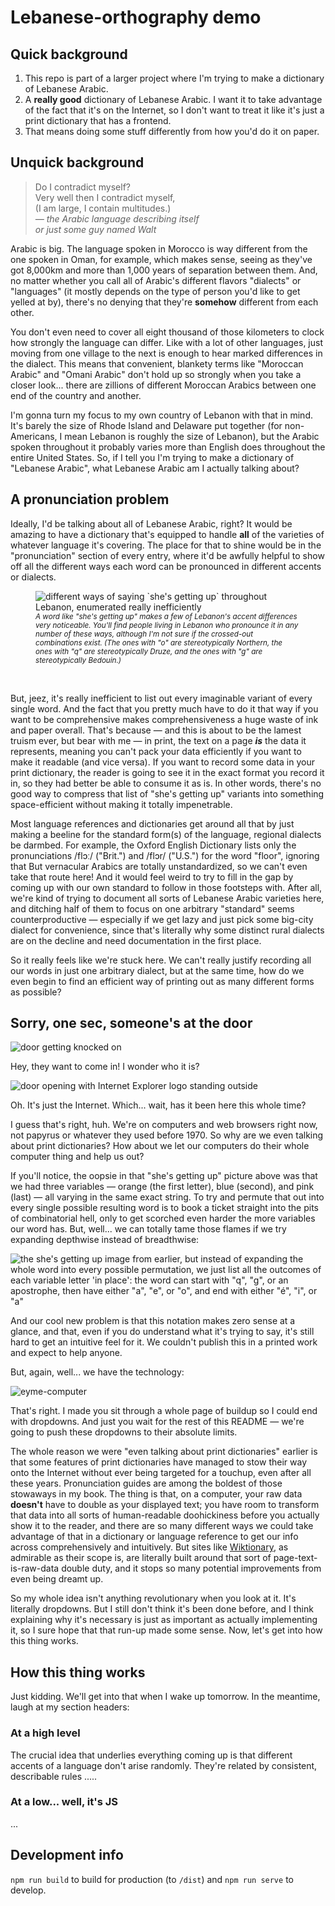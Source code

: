 # Lebanese-orthography demo
## Quick background

1. This repo is part of a larger project where I'm trying to make a dictionary of Lebanese Arabic.
2. A **really good** dictionary of Lebanese Arabic. I want it to take advantage of the fact that it's on the Internet, so I don't want to treat it like it's just a print dictionary that has a frontend.
3. That means doing some stuff differently from how you'd do it on paper.

## Unquick background

> Do I contradict myself?  
> Very well then I contradict myself,  
> (I am large, I contain multitudes.)  
> _— the Arabic language describing itself_  
> _or just some guy named Walt_

Arabic is big. The language spoken in Morocco is way different from the one spoken in Oman, for 
example, which makes sense, seeing as they've got 8,000km and more than 1,000 years of separation 
between them. And, no matter whether you call all of Arabic's different flavors "dialects" or 
"languages" (it mostly depends on the type of person you'd like to get yelled at by), there's no 
denying that they're **somehow** different from each other.

You don't even need to cover all eight thousand of those kilometers to clock how strongly the 
language can differ. Like with a lot of other languages, just moving from one village to the next 
is enough to hear marked differences in the dialect. This means that convenient, blankety terms 
like "Moroccan Arabic" and "Omani Arabic" don't hold up so strongly when you take a closer look... 
there are zillions of different Moroccan Arabics between one end of the country and another.

I'm gonna turn my focus to my own country of Lebanon with that in mind. It's barely the size of 
Rhode Island and Delaware put together (for non-Americans, I mean Lebanon is roughly the size of 
Lebanon), but the Arabic spoken throughout it probably varies more than English does throughout 
the entire United States. So, if I tell you I'm trying to make a dictionary of "Lebanese Arabic", 
what Lebanese Arabic am I actually talking about?

## A pronunciation problem

Ideally, I'd be talking about all of Lebanese Arabic, right? It would be amazing to have a 
dictionary that's equipped to handle **all** of the varieties of whatever language it's covering. 
The place for that to shine would be in the "pronunciation" section of every entry, where it'd be 
awfully helpful to show off all the different ways each word can be pronounced in different 
accents or dialects.

<figure>
<img src="https://user-images.githubusercontent.com/32081933/135920721-0405ee7b-e5dd-4336-aaeb-c1ffff458f34.png" alt="different ways of saying `she's getting up` throughout Lebanon, enumerated really inefficiently" />
<figcaption>
    <sup><i>A word like "she's getting up" makes a few of Lebanon's accent differences very 
    noticeable. You'll find people living in Lebanon who pronounce it in any number of these ways, 
    although I'm not sure if the crossed-out combinations exist. (The ones with "o" are 
    stereotypically Northern, the ones with "q" are stereotypically Druze, and the ones with "g" 
    are stereotypically Bedouin.)</i></sup>
</figcaption>
</figure>

&#x200B;

But, jeez, it's really inefficient to list out every imaginable variant of every single word. And 
the fact that you pretty much have to do it that way if you want to be comprehensive makes 
comprehensiveness a huge waste of ink and paper overall. That's because — and this is about to be 
the lamest truism ever, but bear with me — in print, the text on a page **_is_** the data it 
represents, meaning you can't pack your data efficiently if you want to make it readable (and vice 
versa). If you want to record some data in your print dictionary, the reader is going to see it in 
the exact format you record it in, so they had better be able to consume it as is. In other words, 
there's no good way to compress that list of "she's getting up" variants into something 
space-efficient without making it totally impenetrable.

Most language references and dictionaries get around all that by just making a beeline for the 
standard form&zwj;<!-- zwj apparently works like a zero-width nbsp -->(s) of the language, 
regional dialects be darmbed. For example, the Oxford English Dictionary lists only the 
pronunciations /flɔː/ ("Brit.") and /flɔr/ ("U.S.") for the word "floor", ignoring that  But 
vernacular Arabics are totally unstandardized, so we can't even take that route here! And it would 
feel weird to try to fill in the gap by coming up with our own standard to follow in those 
footsteps with. After all, we're kind of trying to document all sorts of Lebanese Arabic varieties 
here, and ditching half of them to focus on one arbitrary "standard" seems counterproductive — 
especially if we get lazy and just pick some big-city dialect for convenience, since that's 
literally why some distinct rural dialects are on the decline and need documentation in the first 
place.

So it really feels like we're stuck here. We can't really justify recording all our words in just 
one arbitrary dialect, but at the same time, how do we even begin to find an efficient way of 
printing out as many different forms as possible?

## Sorry, one sec, someone's at the door

![door getting knocked on](https://user-images.githubusercontent.com/32081933/135816561-5403e593-d2fe-42a4-8ac4-392be92aceb4.png)

Hey, they want to come in! I wonder who it is?

![door opening with Internet Explorer logo standing outside](https://user-images.githubusercontent.com/32081933/135820008-48345669-b108-4eb9-8088-49b14d572ac3.png)

Oh. It's just the Internet. Which... wait, has it been here this whole time?

I guess that's right, huh. We're on computers and web browsers right now, not papyrus or whatever 
they used before 1970. So why are we even talking about print dictionaries? How about we let our 
computers do their whole computer thing and help us out?

If you'll notice, the oopsie in that "she's getting up" picture above was that we had three 
variables — orange (the first letter), blue (second), and pink (last) — all varying in the same 
exact string. To try and permute that out into every single possible resulting word is to book a 
ticket straight into the pits of combinatorial hell, only to get scorched even harder the more 
variables our word has. But, well... we can totally tame those flames if we try expanding 
depthwise instead of breadthwise:

![the `she's getting up` image from earlier, but instead of expanding the whole word into every possible permutation, we just list all the outcomes of each variable letter 'in place': the word can start with "q", "g", or an apostrophe, then have either "a", "e", or "o", and end with either "é", "i", or "a"](https://user-images.githubusercontent.com/32081933/135978861-8167930c-c718-4d84-8e20-3efbb163555a.png)

And our cool new problem is that this notation makes zero sense at a glance, and that, even if you 
do understand what it's trying to say, it's still hard to get an intuitive feel for it. We 
couldn't publish this in a printed work and expect to help anyone.

But, again, well... we have the technology:

![eyme-computer](https://user-images.githubusercontent.com/32081933/135980997-eaf2f8e3-46a6-4401-9cc1-43b8b05a08db.png)

That's right. I made you sit through a whole page of buildup so I could end with dropdowns. And 
just you wait for the rest of this README — we're going to push these dropdowns to their absolute 
limits.

The whole reason we were "even talking about print dictionaries" earlier is that some features of 
print dictionaries have managed to stow their way onto the Internet without ever being targeted 
for a touchup, even after all these years. Pronunciation guides are among the boldest of those 
stowaways in my book. The thing is that, on a computer, your raw data **doesn't** have to double 
as your displayed text; you have room to transform that data into all sorts of human-readable 
doohickiness before you actually show it to the reader, and there are so many different ways we 
could take advantage of that in a dictionary or language reference to get our info across 
comprehensively and intuitively. But sites like [Wiktionary](https://en.wiktionary.org/wiki/Main_Page),
as admirable as their scope is, are literally built around that sort of 
page-text-is-raw-data double duty, and it stops so many potential improvements from even being 
dreamt up.

So my whole idea isn't anything revolutionary when you look at it. It's literally dropdowns. But I 
still don't think it's been done before, and I think explaining why it's necessary is just as 
important as actually implementing it, so I sure hope that that run-up made some sense. Now, let's 
get into how this thing works.

## How this thing works

Just kidding. We'll get into that when I wake up tomorrow. In the meantime, laugh at my section 
headers:

### At a high level

The crucial idea that underlies everything coming up is that different accents of a language don't 
arise randomly. They're related by consistent, describable rules .....

### At a low... well, it's JS

...


## Development info
`npm run build` to build for production (to `/dist`) and `npm run serve` to develop.
